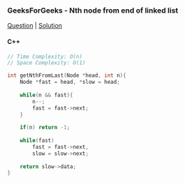 ### GeeksForGeeks - Nth node from end of linked list

[Question](https://practice.geeksforgeeks.org/problems/nth-node-from-end-of-linked-list/1/)
| [Solution](https://practice.geeksforgeeks.org/viewSol.php?subId=821dbe0b1728bce65d0ceb88b4c02956&pid=700170&user=amanguptarkg6)

#### C++
```c++
// Time Complexity: O(n)
// Space Complexity: O(1)

int getNthFromLast(Node *head, int n){
    Node *fast = head, *slow = head;
    
    while(n && fast){
        n--;
        fast = fast->next;
    }
    
    if(n) return -1;
    
    while(fast)
        fast = fast->next,
        slow = slow->next;
    
    return slow->data;
}
```